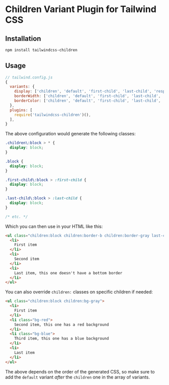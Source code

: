 # Children Variant Plugin for Tailwind CSS

## Installation

```bash
npm install tailwindcss-children
```

## Usage

```js
// tailwind.config.js
{
  variants: {
    display: ['children', 'default', 'first-child', 'last-child', 'responsive'],
    borderWidth: ['children', 'default', 'first-child', 'last-child', 'responsive'],
    borderColor: ['children', 'default', 'first-child', 'last-child', 'responsive'],
  },
  plugins: [
    require('tailwindcss-children')(),
  ],
}
```

The above configuration would generate the following classes:

```css
.children\:block > * {
  display: block;
}

.block {
  display: block;
}

.first-child\:block > :first-child {
  display: block;
}

.last-child\:block > :last-child {
  display: block;
}

/* etc. */
```

Which you can then use in your HTML like this:

```html
<ul class="children:block children:border-b children:border-gray last-child:border-b-0">
  <li>
    First item
  </li>
  <li>
    Second item
  </li>
  <li>
    Last item, this one doesn't have a bottom border
  </li>
</ul>
```

You can also override `children:` classes on specific children if needed:

```html
<ul class="children:block children:bg-gray">
  <li>
    First item
  </li>
  <li class="bg-red">
    Second item, this one has a red background
  </li>
  <li class="bg-blue">
    Third item, this one has a blue background
  </li>
  <li>
    Last item
  </li>
</ul>
```

The above depends on the order of the generated CSS, so make sure to add the `default` variant *after* the `children` one in the array of variants.
